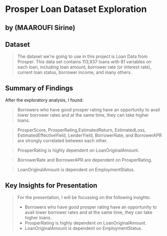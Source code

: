 # Prosper Loan Dataset Exploration
## by (MAAROUFI Sirine)


## Dataset

> The dataset we're going to use in this project is Loan Data from Prosper. This data set contains 113,937 loans with 81 variables on each loan, including loan amount, borrower rate (or interest rate), current loan status, borrower income, and many others.


## Summary of Findings

After the exploratory analysis, I found: 
> Borrowers who have good prosper rating have an opportunity to avail lower borrower rates and at the same time, they can take higher loans.

> ProsperScore, ProsperRating,EstimatedReturn, EstimatedLoss, EstimatedEffectiveYield, LenderYield, BorrowerRate, and BorrowerAPR are strongly correlated between each other.

> ProsperRating is highly dependent on LoanOriginalAmount.

> BorrowerRate and BorrowerAPR are dependent on ProsperRating.

> LoanOriginalAmount is dependent on EmploymentStatus. 


## Key Insights for Presentation

> For the presentation, I will be focussing on the following insights:
> * Borrowers who have good prosper rating have an opportunity to avail lower borrower rates and at the same time, they can take higher loans.
> * ProsperRating is highly dependent on LoanOriginalAmount.
> * LoanOriginalAmount is dependent on EmploymentStatus. 

